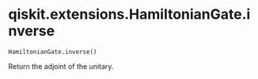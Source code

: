 # qiskit.extensions.HamiltonianGate.inverse

`HamiltonianGate.inverse()`

Return the adjoint of the unitary.

